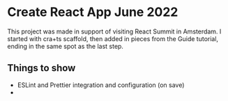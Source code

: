# Create React App June 2022

This project was made in support of visiting React Summit in Amsterdam.
I started with cra+ts scaffold, then added in pieces from the Guide tutorial, ending in the same spot as the last step.

## Things to show

- ESLint and Prettier integration and configuration (on save)
- 